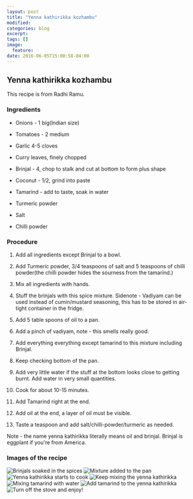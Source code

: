 ```yaml
---
layout: post
title: "Yenna kathirikka kozhambu"
modified:
categories: blog
excerpt:
tags: []
image:
  feature:
date: 2016-06-05T15:00:58-04:00
---
```

## Yenna kathirikka kozhambu

This recipe is from Radhi Ramu.

### Ingredients

- Onions - 1 big(Indian size)

- Tomatoes - 2 medium

- Garlic 4-5 cloves

- Curry leaves, finely chopped

- Brinjal - 4, chop to stalk and cut at bottom to form plus shape

- Coconut - 1/2, grind into paste

- Tamarind - add to taste, soak in water

- Turmeric powder

- Salt

- Chilli powder

### Procedure

1. Add all ingredients except Brinjal to a bowl.

2. Add Turmeric powder, 3/4 teaspoons of salt and 5 teaspoons of chilli powder(the chilli powder
hides the sourness from the tamarind.)

3. Mix all ingredients with hands.

4. Stuff the brinjals with this spice mixture.
Sidenote - Vadiyam can be used instead of cumin/mustard seasoning, this has to be stored in air-tight
container in the fridge.

6. Add 5 table spoons of oil to a pan.

7. Add a pinch of vadiyam, note - this smells really good.

8. Add everything everything except tamarind to this mixture including Brinjal.

9. Keep checking bottom of the pan.

10. Add very little water if the stuff at the bottom looks close to getting burnt. Add water in very small
quantities.

11. Cook for about 10-15 minutes.

12. Add Tamarind right at the end.

13. Add oil at the end, a layer of oil must be visible.

14. Taste a teaspoon and add salt/chilli-powder/turmeric as needed.

Note - the name yenna kathirikka literally means oil and brinjal. Brinjal is eggplant if you're from America.

### Images of the recipe
![Brinjals soaked in the spices](../../recipe_images/yk_062016/1.jpg)
![Mixture added to the pan](../../recipe_images/yk_062016/2.jpg)
![Yenna kathirikka starts to cook](../../recipe_images/yk_062016/3.jpg)
![Keep mixing the yenna kathirikka](../../recipe_images/yk_062016/4.jpg)
![Mixing tamarind with water](../../recipe_images/yk_062016/5.jpg)
![Add tamarind to the yenna kathirikka](../../recipe_images/yk_062016/6.jpg)
![Turn off the stove and enjoy!](../../recipe_images/yk_062016/7.jpg)
